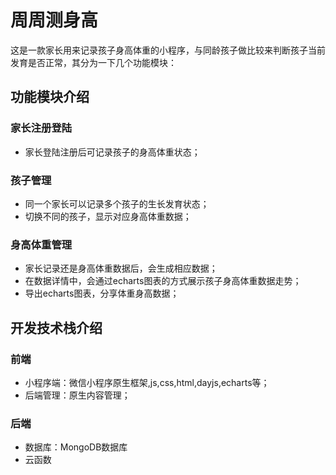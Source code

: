 # 周周测身高

这是一款家长用来记录孩子身高体重的小程序，与同龄孩子做比较来判断孩子当前发育是否正常，其分为一下几个功能模块：

## 功能模块介绍
### 家长注册登陆
- 家长登陆注册后可记录孩子的身高体重状态；

### 孩子管理
- 同一个家长可以记录多个孩子的生长发育状态；
- 切换不同的孩子，显示对应身高体重数据；

### 身高体重管理
- 家长记录还是身高体重数据后，会生成相应数据；
- 在数据详情中，会通过echarts图表的方式展示孩子身高体重数据走势；
- 导出echarts图表，分享体重身高数据；
## 开发技术栈介绍

### 前端
- 小程序端：微信小程序原生框架,js,css,html,dayjs,echarts等；
- 后端管理：原生内容管理；

### 后端
- 数据库：MongoDB数据库
- 云函数


